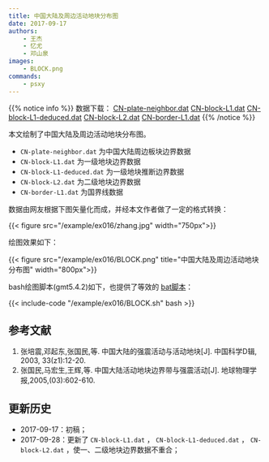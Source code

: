 ```yaml
---
title: 中国大陆及周边活动地块分布图
date: 2017-09-17
authors:
    - 王杰
    - 忆尤
    - 邓山泉
images:
    - BLOCK.png
commands:
    - psxy
---
```


{{% notice info %}}
数据下载： [CN-plate-neighbor.dat](/example/ex016/CN-plate-neighbor.dat)
[CN-block-L1.dat](/datas/CN-block-L1.dat)
[CN-block-L1-deduced.dat](/datas/CN-block-L1-deduced.dat)
[CN-block-L2.dat](/datas/CN-block-L2.dat)
[CN-border-L1.dat](/datas/CN-border-L1.dat)
{{% /notice %}}

本文绘制了中国大陆及周边活动地块分布图。

- `CN-plate-neighbor.dat` 为中国大陆周边板块边界数据
- `CN-block-L1.dat` 为一级地块边界数据
- `CN-block-L1-deduced.dat` 为一级地块推断边界数据
- `CN-block-L2.dat` 为二级地块边界数据
- `CN-border-L1.dat` 为国界线数据

数据由网友根据下图矢量化而成，并经本文作者做了一定的格式转换：

{{< figure src="/example/ex016/zhang.jpg" width="750px">}}

绘图效果如下：

{{< figure src="/example/ex016/BLOCK.png" title="中国大陆及周边活动地块分布图" width="800px">}}

bash绘图脚本(gmt5.4.2)如下，也提供了等效的 [bat脚本](/example/ex016/BLOCK.bat)：

{{< include-code "/example/ex016/BLOCK.sh" bash >}}

## 参考文献

1. 张培震,邓起东,张国民,等. 中国大陆的强震活动与活动地块[J]. 中国科学D辑, 2003, 33(z1):12-20.
2. 张国民,马宏生,王辉,等. 中国大陆活动地块边界带与强震活动[J]. 地球物理学报,2005,(03):602-610.

## 更新历史

- 2017-09-17：初稿；
- 2017-09-28：更新了 `CN-block-L1.dat` ， `CN-block-L1-deduced.dat` ， `CN-block-L2.dat` ，使一、二级地块边界数据不重合；